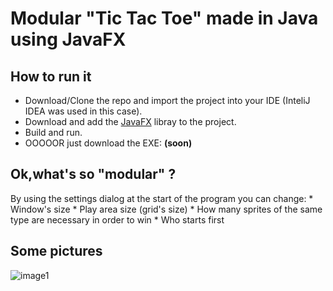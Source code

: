 # Modular "Tic Tac Toe" made in Java using JavaFX

## How to run it
* Download/Clone the repo and import the project into your IDE (InteliJ IDEA was used in this case).
* Download and add the [JavaFX](https://gluonhq.com/products/javafx/) libray to the project.
* Build and run.
* OOOOOR just download the EXE: **(soon)**

## Ok,what's so "modular" ?
By using the settings dialog at the start of the program you can change:
    * Window's size
    * Play area size (grid's size)
    * How many sprites of the same type are necessary in order to win
    * Who starts first
    
## Some pictures
![image1](https://i.imgur.com/TQ300aR.png)


